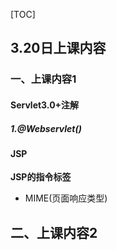 [TOC]



## 3.20日上课内容

### 一、上课内容1

#### Servlet3.0+注解

##### 1.@Webservlet()

#### JSP

**JSP的指令标签**

- MIME(页面响应类型)



## 二、上课内容2

### 

